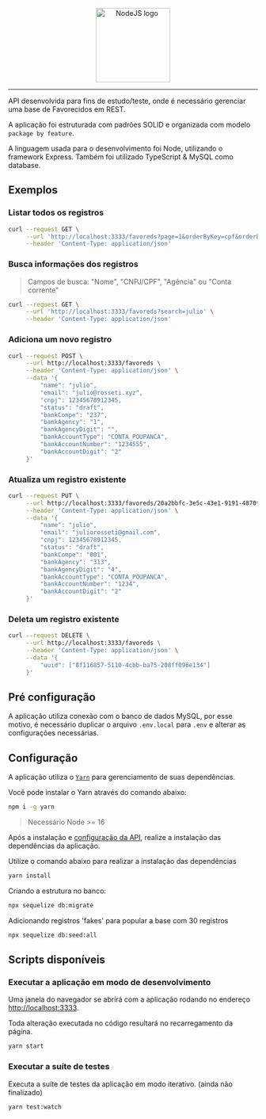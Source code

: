 <p align="center">
  <img src="http://abneroliveira.eti.br/wp-content/uploads/2020/01/nodejs-logo-png-node-js-development-296.png" height="150" alt="NodeJS logo">
</p>

---

API desenvolvida para fins de estudo/teste, onde é necessário gerenciar uma base de Favorecidos em REST.

A aplicação foi estruturada com padrões SOLID e organizada com modelo `package by feature`.

A linguagem usada para o desenvolvimento foi Node, utilizando o framework Express. Também foi utilizado TypeScript & MySQL como database.

## Exemplos

### Listar todos os registros

```bash
curl --request GET \
     --url 'http://localhost:3333/favoreds?page=1&orderByKey=cpf&orderBy=DESC' \
     --header 'Content-Type: application/json'
```

### Busca informações dos registros

> Campos de busca: "Nome", "CNPJ/CPF", "Agência" ou "Conta corrente"

```bash
curl --request GET \
     --url 'http://localhost:3333/favoreds?search=julio' \
     --header 'Content-Type: application/json'
```

### Adiciona um novo registro

```bash
curl --request POST \
     --url http://localhost:3333/favoreds \
     --header 'Content-Type: application/json' \
     --data '{
         "name": "julio",
         "email": "julio@rosseti.xyz",
         "cnpj": 12345678912345,
         "status": "draft",
         "bankCompe": "237",
         "bankAgency": "1",
         "bankAgencyDigit": "",
         "bankAccountType": "CONTA_POUPANCA",
         "bankAccountNumber": "1234555",
         "bankAccountDigit": "2"
     }'
```

### Atualiza um registro existente

```bash
curl --request PUT \
     --url http://localhost:3333/favoreds/20a2bbfc-3e5c-43e1-9191-4870f6ae167e \
     --header 'Content-Type: application/json' \
     --data '{
         "name": "julio",
         "email": "juliorosseti@gmail.com",
         "cnpj": 12345678912345,
         "status": "draft",
         "bankCompe": "001",
         "bankAgency": "313",
         "bankAgencyDigit": "4",
         "bankAccountType": "CONTA_POUPANCA",
         "bankAccountNumber": "1234",
         "bankAccountDigit": "2"
     }'
```

### Deleta um registro existente

```bash
curl --request DELETE \
     --url http://localhost:3333/favoreds \
     --header 'Content-Type: application/json' \
     --data '{
         "uuid": ["8f116857-5110-4cbb-ba75-208ff096e134"]
     }'
```

## Pré configuração

A aplicação utiliza conexão com o banco de dados MySQL, por esse motivo, é necessário duplicar o arquivo `.env.local` para `.env` e alterar as configurações necessárias.

## Configuração

A aplicação utiliza o [`Yarn`](https://yarnpkg.com/) para gerenciamento de suas dependências.

Você pode instalar o Yarn através do comando abaixo:

```bash
npm i -g yarn
```

> Necessário Node >= 16

Após a instalação e [configuração da API](#pré-configuração), realize a instalação das dependências da aplicação.

Utilize o comando abaixo para realizar a instalação das dependências

```bash
yarn install
```

Criando a estrutura no banco:

```bash
npx sequelize db:migrate
```

Adicionando registros 'fakes' para popular a base com 30 registros

```bash
npx sequelize db:seed:all
```

## Scripts disponíveis

### Executar a aplicação em modo de desenvolvimento

Uma janela do navegador se abrirá com a aplicação rodando no endereço [http://localhost:3333](http://localhost:3333).

Toda alteração executada no código resultará no recarregamento da página.

```bash
yarn start
```

### Executar a suíte de testes

Executa a suíte de testes da aplicação em modo iterativo. (ainda não finalizado)

```bash
yarn test:watch
```
